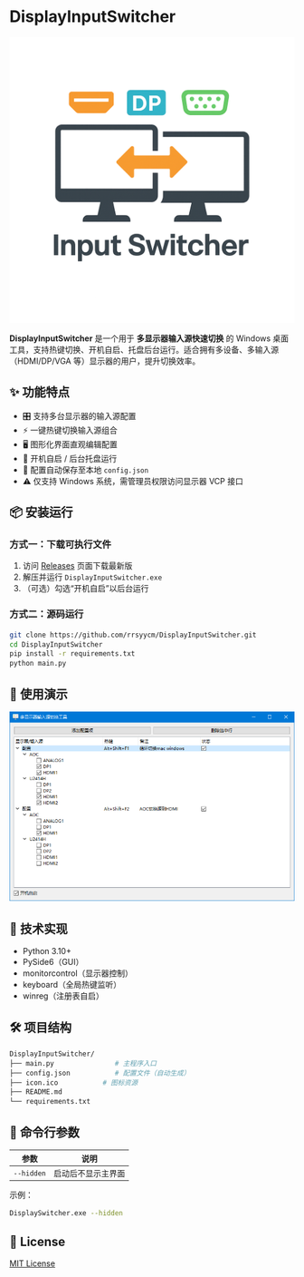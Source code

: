 # DisplayInputSwitcher

![logo](.image/header.png)

**DisplayInputSwitcher** 是一个用于 **多显示器输入源快速切换** 的 Windows 桌面工具，支持热键切换、开机自启、托盘后台运行。适合拥有多设备、多输入源（HDMI/DP/VGA 等）显示器的用户，提升切换效率。

## ✨ 功能特点

- 🎛️ 支持多台显示器的输入源配置
- ⚡ 一键热键切换输入源组合
- 🖥️ 图形化界面直观编辑配置
- 🔧 开机自启 / 后台托盘运行
- 💾 配置自动保存至本地 `config.json`
- ⚠️ 仅支持 Windows 系统，需管理员权限访问显示器 VCP 接口

## 📦 安装运行

### 方式一：下载可执行文件

1. 访问 [Releases](https://github.com/rrsyycm/DisplayInputSwitcher/releases) 页面下载最新版
2. 解压并运行 `DisplayInputSwitcher.exe`
3. （可选）勾选“开机自启”以后台运行

### 方式二：源码运行

```bash
git clone https://github.com/rrsyycm/DisplayInputSwitcher.git
cd DisplayInputSwitcher
pip install -r requirements.txt
python main.py
```
## 🎥 使用演示
![logo](.image/1.png)
## 🧩 技术实现
- Python 3.10+
- PySide6（GUI）
- monitorcontrol（显示器控制）
- keyboard（全局热键监听）
- winreg（注册表自启）

## 🛠️ 项目结构
```bash
DisplayInputSwitcher/
├── main.py               # 主程序入口
├── config.json           # 配置文件（自动生成）
├── icon.ico           # 图标资源
├── README.md
└── requirements.txt
```
## 📌 命令行参数
| 参数         | 说明        |
| ---------- | --------- |
| `--hidden` | 启动后不显示主界面 |

示例：

```bash
DisplaySwitcher.exe --hidden
```

## 📄 License
[MIT License](LICENSE)